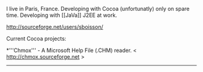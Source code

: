 

I live in Paris, France.
Developing with Cocoa (unfortunatly) only on spare time.
Developing with [[JaVa]] J2EE at work.

http://sourceforge.net/users/sboisson/

Current Cocoa projects:

*'''Chmox''' - A Microsoft Help File (.CHM) reader.  < http://chmox.sourceforge.net >
 

----